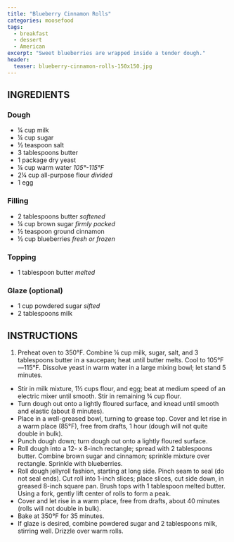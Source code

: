 ```yaml
---
title: "Blueberry Cinnamon Rolls"
categories: moosefood
tags: 
  - breakfast
  - dessert
  - American
excerpt: "Sweet blueberries are wrapped inside a tender dough."
header:
  teaser: blueberry-cinnamon-rolls-150x150.jpg
---
```


## INGREDIENTS

### Dough
* ¼ cup milk
* ¼ cup sugar
* ½ teaspoon salt
* 3 tablespoons butter
* 1 package dry yeast
* ¼ cup warm water *105°-115°F*
* 2¼ cup all-purpose flour *divided*
* 1 egg

### Filling
* 2 tablespoons butter *softened*
* ¼ cup brown sugar *firmly packed*
* ½ teaspoon ground cinnamon
* ½ cup blueberries *fresh or frozen*

### Topping
* 1 tablespoon butter *melted*

### Glaze (optional)
* 1 cup powdered sugar *sifted*
* 2 tablespoons milk


## INSTRUCTIONS
1. Preheat oven to 350°F. Combine ¼ cup milk, sugar, salt, and 3 tablespoons butter in a saucepan; heat until butter melts. Cool to 105°F—115°F. Dissolve yeast in warm water in a large mixing bowl; let stand 5 minutes.
* Stir in milk mixture, 1½ cups flour, and egg; beat at medium speed of an electric mixer until smooth. Stir in remaining ¾ cup flour.
* Turn dough out onto a lightly floured surface, and knead until smooth and elastic (about 8 minutes).
* Place in a well-greased bowl, turning to grease top. Cover and let rise in a warm place (85°F), free from drafts, 1 hour (dough will not quite double in bulk).
* Punch dough down; turn dough out onto a lightly floured surface.
* Roll dough into a 12- x 8-inch rectangle; spread with 2 tablespoons butter. Combine brown sugar and cinnamon; sprinkle mixture over rectangle. Sprinkle with blueberries.
* Roll dough jellyroll fashion, starting at long side. Pinch seam to seal (do not seal ends). Cut roll into 1-inch slices; place slices, cut side down, in greased 8-inch square pan. Brush tops with 1 tablespoon melted butter. Using a fork, gently lift center of rolls to form a peak.
* Cover and let rise in a warm place, free from drafts, about 40 minutes (rolls will not double in bulk).
* Bake at 350°F for 35 minutes.
* If glaze is desired, combine powdered sugar and 2 tablespoons milk, stirring well. Drizzle over warm rolls.